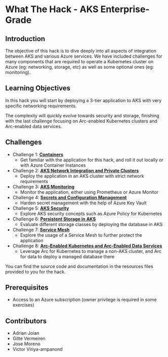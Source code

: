 # What The Hack - AKS Enterprise-Grade

## Introduction

The objective of this hack is to dive deeply into all aspects of integration between AKS and various Azure services. We have included challenges for many components that are required to operate a Kubernetes cluster on Azure (eg: networking, storage, etc) as well as some optional ones (eg: monitoring).

## Learning Objectives

In this hack you will start by deploying a 3-tier application to AKS with very specific networking requirements.

The complexity will quickly evolve towards security and storage, finishing with the last challenge focusing on Arc-enabled Kubernetes clusters and Arc-enabled data services.

## Challenges

- Challenge 1: **[Containers](01-containers.md)**
   - Get familiar with the application for this hack, and roll it out locally or with Azure Container Instances
- Challenge 2: **[AKS Network Integration and Private Clusters](Student/02-aks_private.md)**
   - Deploy the application in an AKS cluster with strict network requirements
- Challenge 3: **[AKS Monitoring](03-aks_monitoring.md)**
   - Monitor the application, either using Prometheus or Azure Monitor
- Challenge 4: **[Secrets and Configuration Management](Student/04-aks_secrets.md)**
   - Harden secret management with the help of Azure Key Vault
- Challenge 5: **[AKS Security](05-aks_security.md)**
   - Explore AKS security concepts such as Azure Policy for Kubernetes
- Challenge 6: **[Persistent Storage in AKS](Student/06-aks_storage.md)**
   - Evaluate different storage classes by deploying the database in AKS
- Challenge 7: **[Service Mesh](07-aks_mesh.md)**
   - Explore the usage of a Service Mesh to further protect the application
- Challenge 8: **[Arc-Enabled Kubernetes and Arc-Enabled Data Services](08-arc.md)**
   - Leverage Arc for Kubernetes to manage a non-AKS cluster, and Arc for data to deploy a managed database there

You can find the source code and documentation in the resources files provided to you for the hack.

## Prerequisites

- Access to an Azure subscription (owner privilege is required in some exercises)

## Contributors

- Adrian Joian
- Gitte Vermeiren
- Jose Moreno
- Victor Viriya-ampanond

